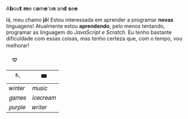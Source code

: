 
A𝗯ou𝘁 𝗺e c𝗼m𝗲'o𝗻 an𝗱 𝘀e𝗲

lá, meu chamo **jô**! Estou interessada em aprender a programar **novas** linguagens!
Atualmente estou **aprendendo**, pelo menos tentando, programar as linguagem do *JavaScript e Scratch.*
Eu tenho bastante dificuldade com essas coisas, mas tenho certeza que, com o tempo, vou melhorar!ㅤ  ㅤ 
ㅤ  ㅤ 
#### ㅤ  ♡ 
| 🪡| 🎟|
| ------ | ------ |
|𝑤𝑖𝑛𝑡𝑒𝑟|𝑚𝑢𝑠𝑖𝑐|
|𝑔𝑎𝑚𝑒𝑠|𝑖𝑐𝑒𝑐𝑟𝑒𝑎𝑚|
|𝑝𝑢𝑟𝑝𝑙𝑒|𝑤𝑟𝑖𝑡𝑒𝑟|

<!---
jenniedoblackpink/jenniedoblackpink is a ✨ special ✨ repository because its `README.md` (this file) appears on your GitHub profile.
You can click the Preview link to take a look at your changes.
--->
